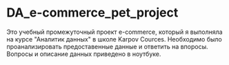 # DA_e-commerce_pet_project
Это учебный промежуточный проект e-commerce, который я выполняла на курсе "Аналитик данных" в школе Karpov Cources.
Необходимо было проанализировать предоставенные данные и ответить на впоросы. Вопросы и описание данных приведено в ноутбуке.
